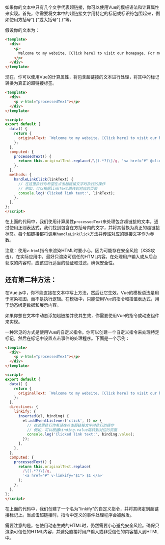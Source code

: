如果你的文本中只有几个文字代表超链接，你可以使用Vue的模板语法和计算属性来实现。首先，你需要将文本中的超链接文字用特定的标记或标识符包围起来，例如使用方括号"[ ]"或大括号"{ }"等。

假设你的文本为：

```html
<template>
  <div>
    <p>
      Welcome to my website. [Click here] to visit our homepage. For more information, please refer to [this page].
    </p>
  </div>
</template>
```

现在，你可以使用Vue的计算属性，将包含超链接的文本进行处理，将其中的标记转换为真正的超链接标签。

```html
<template>
  <div>
    <p v-html="processedText"></p>
  </div>
</template>

<script>
export default {
  data() {
    return {
      originalText: `Welcome to my website. [Click here] to visit our homepage. For more information, please refer to [this page].`,
    };
  },
  computed: {
    processedText() {
      return this.originalText.replace(/\[(.*?)\]/g, '<a href="#" @click="handleLinkClick(\'$1\')"> $1 </a>');
    },
  },
  methods: {
    handleLinkClick(linkText) {
      // 在这里执行你希望在点击超链接文字时执行的操作
      // 例如，可以根据linkText跳转到对应的页面
      console.log('Clicked link text:', linkText);
    },
  },
};
</script>
```

在上面的代码中，我们使用计算属性`processedText`来处理包含超链接的文本。通过使用正则表达式，我们找到包含在方括号内的文字，并将其替换为真正的超链接标签。每个超链接都将调用`handleLinkClick`方法并传递对应的链接文字作为参数。

注意：使用`v-html`指令来渲染HTML时要小心，因为可能存在安全风险（XSS攻击）。在实际应用中，最好只渲染可信任的HTML内容。在处理用户输入或从后台获取的内容时，应该进行适当的验证和过滤，确保安全性。



## 还有第二种方法：

在Vue.js中，你不能直接在文本中写上方法，然后让它生效。Vue的模板语法是用于渲染视图，而不是执行逻辑。在模板中，只能使用Vue的指令和插值表达式，用于动态绑定数据和展示内容。

如果你想在文本中动态添加超链接并使其生效，你需要使用Vue的指令或动态组件来实现。

一种常见的方式是使用Vue的自定义指令。你可以创建一个自定义指令来处理特定标记，然后在标记中设置点击事件的处理程序。下面是一个示例：

```html
<template>
  <div>
    <p v-html="processedText"></p>
  </div>
</template>

<script>
export default {
  data() {
    return {
      originalText: `Welcome to my website. [Click here] to visit our homepage. For more information, please refer to [this page].`,
    };
  },
  directives: {
    linkify: {
      inserted(el, binding) {
        el.addEventListener('click', () => {
          // 在这里执行你希望在点击超链接文字时执行的操作
          // 例如，可以根据binding.value跳转到对应的页面
          console.log('Clicked link text:', binding.value);
        });
      },
    },
  },
  computed: {
    processedText() {
      return this.originalText.replace(
        /\[(.*?)\]/g,
        '<a href="#" v-linkify="$1"> $1 </a>'
      );
    },
  },
};
</script>
```

在上面的代码中，我们创建了一个名为"linkify"的自定义指令，并将其绑定到超链接标记上。当点击超链接时，指令中定义的事件处理程序会被触发。

需要注意的是，在使用动态生成的HTML时，仍然需要小心避免安全风险。确保只渲染可信任的HTML内容，并避免直接将用户输入或非受信任的内容插入到HTML中。
